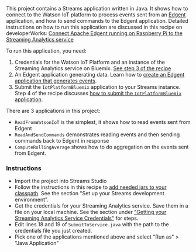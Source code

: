 This project contains a Streams application written in Java. It shows how to connect to the Watson IoT platform to process events sent from an [Edgent](https://edgent.apache.org) application, and how to send commands to the Edgent application.
Detailed instructions on how to run this application are discussed in this recipe on developerWorks: [Connect Apache Edgent running on Raspberry Pi to the Streaming Analytics service](https://developer.ibm.com/recipes/tutorials/connect-apache-edgent-to-the-streaming-analytics-service-using-the-watson-iot-platform/)


To run this application, you need:
 1. Credentials for the Watson IoT Platform and an instance of the Streaming Analytics service on Bluemix. [See step 3 of the recipe](https://developer.ibm.com/recipes/tutorials/connect-apache-edgent-to-the-streaming-analytics-service-using-the-watson-iot-platform/#r_step3)
 2. An Edgent application generating data.  Learn how to [create an Edgent application that generates events](https://developer.ibm.com/recipes/tutorials/send-events-to-the-watson-iot-platform-from-a-raspberry-pi-running-apache-edgent/).
 3. Submit the `IotPlatformBluemix` application to your Streams instance.  Step 4 of the recipe discusses [how to submit the `IotPlatformBluemix` application](https://developer.ibm.com/recipes/tutorials/connect-apache-edgent-to-the-streaming-analytics-service-using-the-watson-iot-platform/#r_step4).
 
There are 3 applications in this project:
- `ReadFromWatsonIoT` is the simplest, it shows how to read events sent from Edgent
- `ReadAndSendCommands` demonstrates reading events and then sending commands back to Edgent in response
- `ComputeRollingAverage` shows how to do aggregation on the events sent from Edgent.


### Instructions

- Import the project into Streams Studio
- Follow the instructions in this recipe to [add needed jars to your classpath](https://developer.ibm.com/recipes/tutorials/connect-apache-edgent-to-the-streaming-analytics-service-using-the-watson-iot-platform/#r_step5).  See the section "Set up your Streams development environment".
- Get the credentials for your Streaming Analytics service. Save them in a file on your local machine. See the section under ["Getting your Streaming Analytics Service Credentials"](https://developer.ibm.com/recipes/tutorials/connect-apache-edgent-to-the-streaming-analytics-service-using-the-watson-iot-platform/#r_step3) for steps.
- Edit lines 18 and 19 of `SubmitToService.java` with the path to the credentials file you just created.
- Pick one of the applications mentioned above and select "Run as" > "Java Application"
